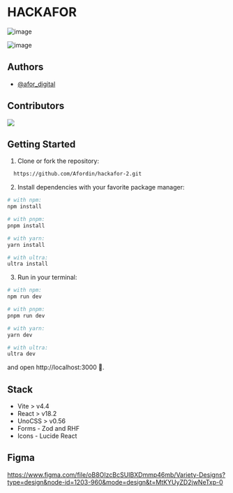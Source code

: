 # HACKAFOR
![image](https://github.com/jarrisondev/hackafor-2/assets/62910118/a7091cce-3968-4dc7-9b24-d6ac1a6e9174)


![image](https://github.com/jarrisondev/hackafor-2/assets/62910118/1186b914-7cec-430a-afc0-46ec3d9f3565)



## Authors

- [@afor_digital](https://www.github.com/afordigital)

## Contributors

<a href="https://github.com/Afordin/hackafor-2/graphs/contributors">
  <img src="https://contrib.rocks/image?repo=Afordin/hackafor-2" />
</a>

## Getting Started

1. Clone or fork the repository:

```bash
  https://github.com/Afordin/hackafor-2.git
```

2. Install dependencies with your favorite package manager:

```bash
# with npm:
npm install

# with pnpm:
pnpm install

# with yarn:
yarn install

# with ultra:
ultra install
```

3. Run in your terminal:

```bash
# with npm:
npm run dev

# with pnpm:
pnpm run dev

# with yarn:
yarn dev

# with ultra:
ultra dev
```

and open http://localhost:3000 🌺.

## Stack

- Vite > v4.4
- React > v18.2
- UnoCSS > v0.56
- Forms - Zod and RHF
- Icons - Lucide React

## Figma

https://www.figma.com/file/oB8OIzcBcSUIBXDmmp46mb/Variety-Designs?type=design&node-id=1203-960&mode=design&t=MtKYUyZD2jwNeTxp-0

